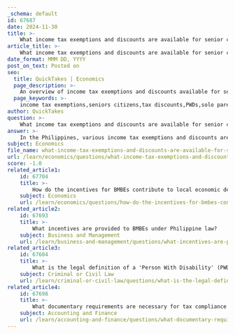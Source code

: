 ```yaml
---
_schema: default
id: 67687
date: 2024-11-30
title: >-
    What income tax exemptions and discounts are available for senior citizens, PWDs, and solo parents?
article_title: >-
    What income tax exemptions and discounts are available for senior citizens, PWDs, and solo parents?
date_format: MMM DD, YYYY
post_on_text: Posted on
seo:
  title: QuickTakes | Economics
  page_description: >-
    An overview of income tax exemptions and discounts available for senior citizens, persons with disabilities (PWDs), and solo parents in the Philippines, highlighting their benefits and applicable laws.
  page_keywords: >-
    income tax exemptions,seniors citizens,tax discounts,PWDs,solo parents,Republic Act 9994,Republic Act 10754,solo parents welfare act,Philippines,financial assistance
author: QuickTakes
question: >-
    What income tax exemptions and discounts are available for senior citizens, PWDs, and solo parents?
answer: >-
    In the Philippines, various income tax exemptions and discounts are available for senior citizens, persons with disabilities (PWDs), and solo parents, aimed at alleviating their financial burdens. Here’s a detailed overview of these benefits:\n\n### Senior Citizens\n1. **Income Tax Exemption**: Under Republic Act No. 9994, only senior citizens who are minimum wage earners are currently exempt from income tax. However, there are proposals, such as House Bill No. 8832, to expand this exemption to all senior citizens regardless of their income bracket. As of now, senior citizens with an annual income of not more than PHP 60,000 are exempt from income tax.\n\n2. **Value Added Tax (VAT) Exemption**: Senior citizens are also entitled to a 20% discount on certain goods and services, which can include medicines, medical services, and other essential items.\n\n### Persons with Disabilities (PWDs)\n1. **Income Tax Exemption**: Similar to senior citizens, PWDs are entitled to income tax exemptions under the National Internal Revenue Code, which provides relief similar to that of senior citizens.\n\n2. **Discounts and VAT Exemption**: Under Republic Act No. 10754, PWDs receive a 20% discount and exemption from VAT on specific goods and services, including lodging, restaurants, medicines, and foods for special medical purposes. To qualify, PWDs must be Filipino citizens residing in the Philippines and have a recognized disability.\n\n### Solo Parents\n1. **Income Tax Incentives**: Solo parents with an annual income of no more than PHP 250,000 are eligible for tax incentives. This is part of the support provided under the Solo Parents Welfare Act (Republic Act No. 8972) and its amendments.\n\n2. **Discounts**: Solo parents are entitled to a 10% discount on certain purchases. This discount is applicable to goods and services, and establishments can claim these discounts as tax deductions based on the cost of goods sold.\n\n3. **VAT Exemption**: The Expanded Solo Parents Welfare Act mandates that solo parents also benefit from VAT exemptions on specific purchases, further easing their financial responsibilities.\n\nThese policies reflect the Philippine government's commitment to supporting vulnerable sectors of society, ensuring that senior citizens, PWDs, and solo parents receive the necessary financial assistance and relief through various tax exemptions and discounts.
subject: Economics
file_name: what-income-tax-exemptions-and-discounts-are-available-for-senior-citizens-pwds-and-solo-parents.md
url: /learn/economics/questions/what-income-tax-exemptions-and-discounts-are-available-for-senior-citizens-pwds-and-solo-parents
score: -1.0
related_article1:
    id: 67704
    title: >-
        How do the incentives for BMBEs contribute to local economic development in the Philippines?
    subject: Economics
    url: /learn/economics/questions/how-do-the-incentives-for-bmbes-contribute-to-local-economic-development-in-the-philippines
related_article2:
    id: 67693
    title: >-
        What incentives are provided to BMBEs under Philippine law?
    subject: Business and Management
    url: /learn/business-and-management/questions/what-incentives-are-provided-to-bmbes-under-philippine-law
related_article3:
    id: 67684
    title: >-
        What is the legal definition of a 'Person With Disability' (PWD) in the Philippines?
    subject: Criminal or Civil Law
    url: /learn/criminal-or-civil-law/questions/what-is-the-legal-definition-of-a-person-with-disability-pwd-in-the-philippines
related_article4:
    id: 67698
    title: >-
        What documentary requirements are necessary for tax compliance in the Philippines?
    subject: Accounting and Finance
    url: /learn/accounting-and-finance/questions/what-documentary-requirements-are-necessary-for-tax-compliance-in-the-philippines
---
```


&nbsp;